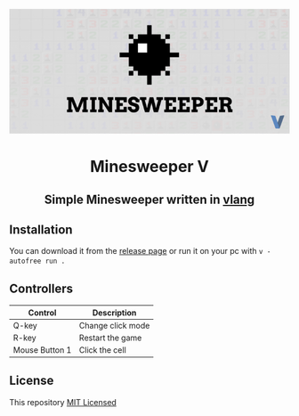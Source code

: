 ![banner](./assets/banner.png)
<h1 align="center">Minesweeper V</h1>
<h2 align="center">Simple Minesweeper written in <a href="https://vlang.io">vlang</a> </h2>

## Installation

You can download it from the [release page](./releases) or run it on your pc with `v -autofree run .`

## Controllers

|Control        |Description        |
|---------------|-------------------|
|Q-key          |Change click mode  |
|R-key          |Restart the game   |
|Mouse Button 1 |Click the cell     |

## License
This repository [MIT Licensed](./LICENSE)
